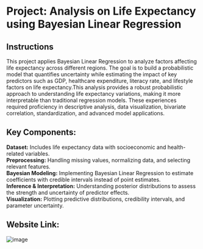 # Project: Analysis on Life Expectancy using Bayesian Linear Regression
## Instructions
This project applies Bayesian Linear Regression to analyze factors affecting life expectancy across different regions. The goal is to build a probabilistic model that quantifies uncertainty while estimating the impact of key predictors such as GDP, healthcare expenditure, literacy rate, and lifestyle factors on life expectancy.This analysis provides a robust probabilistic approach to understanding life expectancy variations, making it more interpretable than traditional regression models. These experiences required proficiency in descriptive analysis, data visualization, bivariate correlation, standardization, and advanced model applications. 


## Key Components:

**Dataset:** Includes life expectancy data with socioeconomic and health-related variables. <br>
**Preprocessing:** Handling missing values, normalizing data, and selecting relevant features. <br>
**Bayesian Modeling:** Implementing Bayesian Linear Regression to estimate coefficients with credible intervals instead of point estimates. <br>
**Inference & Interpretation:** Understanding posterior distributions to assess the strength and uncertainty of predictor effects. <br>
**Visualization:** Plotting predictive distributions, credibility intervals, and parameter uncertainty.  

## Website Link:

![image](https://github.com/user-attachments/assets/0e991e5d-0bf3-4103-9abb-b84ae86ffeec)





